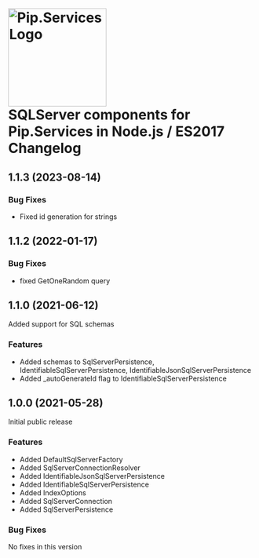 # <img src="https://uploads-ssl.webflow.com/5ea5d3315186cf5ec60c3ee4/5edf1c94ce4c859f2b188094_logo.svg" alt="Pip.Services Logo" width="200"> <br/> SQLServer components for Pip.Services in Node.js / ES2017 Changelog

## <a name="1.1.3"></a> 1.1.3 (2023-08-14)

### Bug Fixes
* Fixed id generation for strings

## <a name="1.1.2"></a> 1.1.2 (2022-01-17)

### Bug Fixes
* fixed GetOneRandom query

## <a name="1.1.0"></a> 1.1.0 (2021-06-12)

Added support for SQL schemas

### Features
* Added schemas to SqlServerPersistence, IdentifiableSqlServerPersistence, IdentifiableJsonSqlServerPersistence
* Added _autoGenerateId flag to IdentifiableSqlServerPersistence

## <a name="1.0.0"></a> 1.0.0 (2021-05-28)

Initial public release

### Features
* Added DefaultSqlServerFactory
* Added SqlServerConnectionResolver
* Added IdentifiableJsonSqlServerPersistence
* Added IdentifiableSqlServerPersistence
* Added IndexOptions
* Added SqlServerConnection
* Added SqlServerPersistence

### Bug Fixes
No fixes in this version
